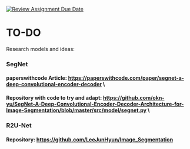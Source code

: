 [![Review Assignment Due Date](https://classroom.github.com/assets/deadline-readme-button-24ddc0f5d75046c5622901739e7c5dd533143b0c8e959d652212380cedb1ea36.svg)](https://classroom.github.com/a/6ndC2138)
# TO-DO
Research models and ideas:
### SegNet
#### paperswithcode Article: https://paperswithcode.com/paper/segnet-a-deep-convolutional-encoder-decoder \
#### Repository with code to try and adapt: https://github.com/okn-yu/SegNet-A-Deep-Convolutional-Encoder-Decoder-Architecture-for-Image-Segmentation/blob/master/src/model/segnet.py \

### R2U-Net
#### Repository: https://github.com/LeeJunHyun/Image_Segmentation
